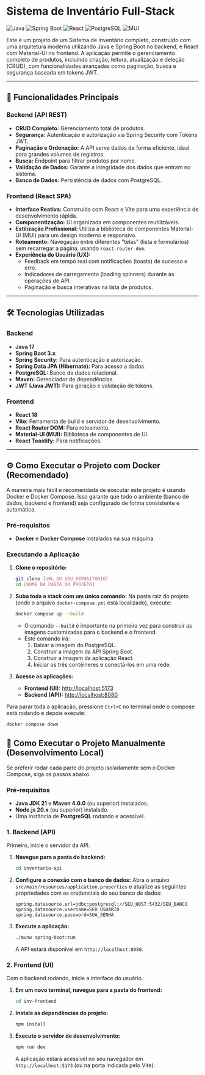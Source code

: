 #  Sistema de Inventário Full-Stack

![Java](https://img.shields.io/badge/Java-17-blue)
![Spring Boot](https://img.shields.io/badge/Spring_Boot-3.x-green)
![React](https://img.shields.io/badge/React-18-blue?logo=react)
![PostgreSQL](https://img.shields.io/badge/PostgreSQL-darkblue?logo=postgresql)
![MUI](https://img.shields.io/badge/MUI-5-blue?logo=mui)

Este é um projeto de um Sistema de Inventário completo, construído com uma arquitetura moderna utilizando Java e Spring Boot no backend, e React com Material-UI no frontend. A aplicação permite o gerenciamento completo de produtos, incluindo criação, leitura, atualização e deleção (CRUD), com funcionalidades avançadas como paginação, busca e segurança baseada em tokens JWT.

---

## 🚀 Funcionalidades Principais

### Backend (API REST)
- **CRUD Completo:** Gerenciamento total de produtos.
- **Segurança:** Autenticação e autorização via Spring Security com Tokens JWT.
- **Paginação e Ordenação:** A API serve dados de forma eficiente, ideal para grandes volumes de registros.
- **Busca:** Endpoint para filtrar produtos por nome.
- **Validação de Dados:** Garante a integridade dos dados que entram no sistema.
- **Banco de Dados:** Persistência de dados com PostgreSQL.

### Frontend (React SPA)
- **Interface Reativa:** Construída com React e Vite para uma experiência de desenvolvimento rápida.
- **Componentização:** UI organizada em componentes reutilizáveis.
- **Estilização Profissional:** Utiliza a biblioteca de componentes Material-UI (MUI) para um design moderno e responsivo.
- **Roteamento:** Navegação entre diferentes "telas" (lista e formulários) sem recarregar a página, usando `react-router-dom`.
- **Experiência do Usuário (UX):**
    - Feedback em tempo real com notificações (toasts) de sucesso e erro.
    - Indicadores de carregamento (loading spinners) durante as operações de API.
    - Paginação e busca interativas na lista de produtos.

---

## 🛠️ Tecnologias Utilizadas

### Backend
- **Java 17**
- **Spring Boot 3.x**
- **Spring Security:** Para autenticação e autorização.
- **Spring Data JPA (Hibernate):** Para acesso a dados.
- **PostgreSQL:** Banco de dados relacional.
- **Maven:** Gerenciador de dependências.
- **JWT (Java JWT):** Para geração e validação de tokens.

### Frontend
- **React 18**
- **Vite:** Ferramenta de build e servidor de desenvolvimento.
- **React Router DOM:** Para roteamento.
- **Material-UI (MUI):** Biblioteca de componentes de UI.
- **React Toastify:** Para notificações.

---

## ⚙️ Como Executar o Projeto com Docker (Recomendado)

A maneira mais fácil e recomendada de executar este projeto é usando Docker e Docker Compose. Isso garante que todo o ambiente (banco de dados, backend e frontend) seja configurado de forma consistente e automática.

### Pré-requisitos
- **Docker** e **Docker Compose** instalados na sua máquina.

### Executando a Aplicação
1.  **Clone o repositório:**
    ```bash
    git clone [URL_DO_SEU_REPOSITORIO]
    cd [NOME_DA_PASTA_DO_PROJETO]
    ```

2.  **Suba toda a stack com um único comando:**
    Na pasta raiz do projeto (onde o arquivo `docker-compose.yml` está localizado), execute:
    ```bash
    docker compose up --build
    ```
    *   O comando `--build` é importante na primeira vez para construir as imagens customizadas para o backend e o frontend.
    *   Este comando irá:
        1.  Baixar a imagem do PostgreSQL.
        2.  Construir a imagem da API Spring Boot.
        3.  Construir a imagem da aplicação React.
        4.  Iniciar os três contêineres e conectá-los em uma rede.

3.  **Acesse as aplicações:**
    *   **Frontend (UI):** [http://localhost:5173](http://localhost:5173)
    *   **Backend (API):** [http://localhost:8080](http://localhost:8080)

Para parar toda a aplicação, pressione `Ctrl+C` no terminal onde o compose está rodando e depois execute:
```bash
docker compose down
```

## 🔧 Como Executar o Projeto Manualmente (Desenvolvimento Local)

Se preferir rodar cada parte do projeto isoladamente sem o Docker Compose, siga os passos abaixo.

### Pré-requisitos
- **Java JDK 21** e **Maven 4.0.0** (ou superior) instalados.
- **Node.js 20.x** (ou superior) instalado.
- Uma instância de **PostgreSQL** rodando e acessível.

### 1. Backend (API)

Primeiro, inicie o servidor da API.

1.  **Navegue para a pasta do backend:**
    ```bash
    cd inventario-api
    ```

2.  **Configure a conexão com o banco de dados:**
    Abra o arquivo `src/main/resources/application.properties` e atualize as seguintes propriedades com as credenciais do seu banco de dados:
    ```properties
    spring.datasource.url=jdbc:postgresql://SEU_HOST:5432/SEU_BANCO
    spring.datasource.username=SEU_USUARIO
    spring.datasource.password=SUA_SENHA
    ```

3.  **Execute a aplicação:**
    ```bash
    ./mvnw spring-boot:run
    ```
    A API estará disponível em `http://localhost:8080`.

### 2. Frontend (UI)

Com o backend rodando, inicie a interface do usuário.

1.  **Em um novo terminal, navegue para a pasta do frontend:**
    ```bash
    cd inv-frontend
    ```
2.  **Instale as dependências do projeto:**
    ```bash
    npm install
    ```
3.  **Execute o servidor de desenvolvimento:**
    ```bash
    npm run dev
    ```
    A aplicação estará acessível no seu navegador em `http://localhost:5173` (ou na porta indicada pelo Vite).
